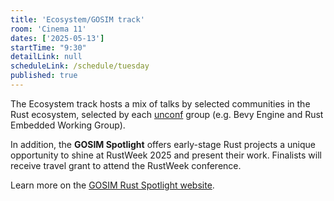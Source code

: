 ```yaml
---
title: 'Ecosystem/GOSIM track'
room: 'Cinema 11'
dates: ['2025-05-13']
startTime: "9:30"
detailLink: null
scheduleLink: /schedule/tuesday
published: true
---
```


The Ecosystem track hosts a mix of talks by selected communities in the Rust ecosystem, selected by each [unconf](/unconf-intro) group (e.g. Bevy Engine and Rust Embedded Working Group).

In addition, the **GOSIM Spotlight** offers early-stage Rust projects a unique opportunity to shine at RustWeek 2025 and present their work. Finalists will receive travel grant to attend the RustWeek conference.

Learn more on the [GOSIM Rust Spotlight website](https://spotlight.gosim.org/rust2025).